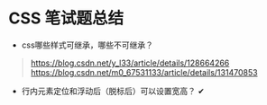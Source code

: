 # CSS 笔试题总结
- css哪些样式可继承，哪些不可继承？
>https://blog.csdn.net/y_l33/article/details/128664266  
https://blog.csdn.net/m0_67531133/article/details/131470853

- 行内元素定位和浮动后（脱标后）可以设置宽高？ ✔